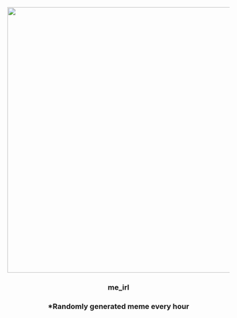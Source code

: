 <p align="center">
        <img src="https://i.redd.it/tuwznv6c7l691.jpg" width="600" height="600">
        </p>
        <h3 align="center">me_irl</h3>
        <h3 align="center">*Randomly generated meme every hour</h3>
    